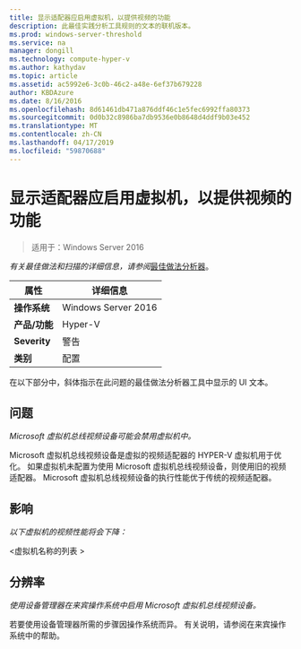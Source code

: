 ```yaml
---
title: 显示适配器应启用虚拟机，以提供视频的功能
description: 此最佳实践分析工具规则的文本的联机版本。
ms.prod: windows-server-threshold
ms.service: na
manager: dongill
ms.technology: compute-hyper-v
ms.author: kathydav
ms.topic: article
ms.assetid: ac5992e6-3c0b-46c2-a48e-6ef37b679228
author: KBDAzure
ms.date: 8/16/2016
ms.openlocfilehash: 8d61461db471a876ddf46c1e5fec6992ffa80373
ms.sourcegitcommit: 0d0b32c8986ba7db9536e0b8648d4ddf9b03e452
ms.translationtype: MT
ms.contentlocale: zh-CN
ms.lasthandoff: 04/17/2019
ms.locfileid: "59870688"
---
```

# <a name="display-adapters-should-be-enabled-in-virtual-machines-to-provide-video-capabilities"></a>显示适配器应启用虚拟机，以提供视频的功能

>适用于：Windows Server 2016


  
*有关最佳做法和扫描的详细信息，请参阅*[最佳做法分析器](https://go.microsoft.com/fwlink/?LinkId=122786)。  
  
|属性|详细信息|  
|-|-|  
|**操作系统**|Windows Server 2016|  
|**产品/功能**|Hyper-V|  
|**Severity**|警告|  
|**类别**|配置|  
  
在以下部分中，斜体指示在此问题的最佳做法分析器工具中显示的 UI 文本。  
  
## <a name="issue"></a>问题  
  
*Microsoft 虚拟机总线视频设备可能会禁用虚拟机中。*  
  
Microsoft 虚拟机总线视频设备是虚拟的视频适配器的 HYPER-V 虚拟机用于优化。 如果虚拟机未配置为使用 Microsoft 虚拟机总线视频设备，则使用旧的视频适配器。 Microsoft 虚拟机总线视频设备的执行性能优于传统的视频适配器。  
  
## <a name="impact"></a>影响  
  
*以下虚拟机的视频性能将会下降：*  
  
\<虚拟机名称的列表 >  
  
## <a name="resolution"></a>分辨率  
  
*使用设备管理器在来宾操作系统中启用 Microsoft 虚拟机总线视频设备。*  
  
若要使用设备管理器所需的步骤因操作系统而异。 有关说明，请参阅在来宾操作系统中的帮助。  
  


